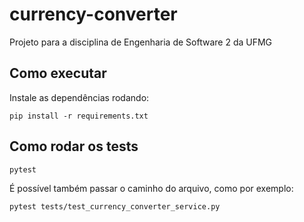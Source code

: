 # currency-converter

Projeto para a disciplina de Engenharia de Software 2 da UFMG

## Como executar

Instale as dependências rodando:

`pip install -r requirements.txt`

## Como rodar os tests

`pytest`

É possível também passar o caminho do arquivo, como por exemplo:

`pytest tests/test_currency_converter_service.py`

